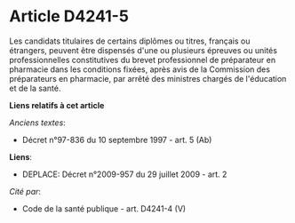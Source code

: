 # Article D4241-5

Les candidats titulaires de certains diplômes ou titres, français ou étrangers, peuvent être dispensés d'une ou plusieurs
épreuves ou unités professionnelles constitutives du brevet professionnel de préparateur en pharmacie dans les conditions
fixées, après avis de la Commission des préparateurs en pharmacie, par arrêté des ministres chargés de l'éducation et de la
santé.

**Liens relatifs à cet article**

_Anciens textes_:

  - Décret n°97-836 du 10 septembre 1997 - art. 5 (Ab)

**Liens**:

  - DEPLACE: Décret n°2009-957 du 29 juillet 2009 - art. 2

_Cité par_:

  - Code de la santé publique - art. D4241-4 (V)
